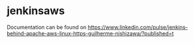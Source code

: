 # jenkinsaws

Documentation can be found on https://www.linkedin.com/pulse/jenkins-behind-apache-aws-linux-https-guilherme-nishizawa/?published=t
